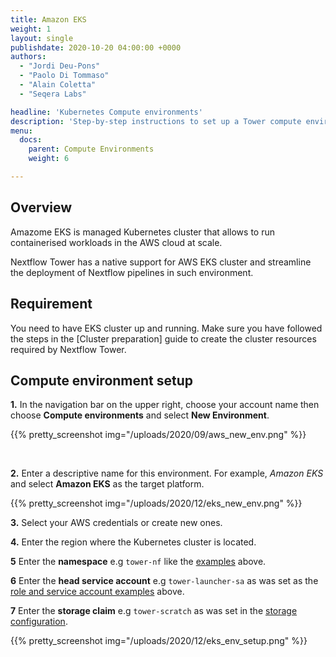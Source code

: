 ```yaml
---
title: Amazon EKS
weight: 1
layout: single
publishdate: 2020-10-20 04:00:00 +0000
authors:
  - "Jordi Deu-Pons"
  - "Paolo Di Tommaso"
  - "Alain Coletta"
  - "Seqera Labs"

headline: 'Kubernetes Compute environments'
description: 'Step-by-step instructions to set up a Tower compute environment for Amazon EKS cluster'
menu:
  docs:
    parent: Compute Environments
    weight: 6

---
```

## Overview

Amazome EKS is managed Kubernetes cluster that allows to run containerised workloads in the
AWS cloud at scale.

Nextflow Tower has a native support for AWS EKS cluster and streamline the deployment 
of Nextflow pipelines in such environment. 


## Requirement 

You need to have EKS cluster up and running. Make sure you have followed 
the steps in the [Cluster preparation] guide to create the cluster resources required 
by Nextflow Tower. 


## Compute environment setup  


**1.** In the navigation bar on the upper right, choose your account name then choose **Compute environments** and select **New Environment**.

{{% pretty_screenshot img="/uploads/2020/09/aws_new_env.png" %}}

</br>

**2.** Enter a descriptive name for this environment. For example, *Amazon EKS* and select **Amazon EKS** as the target platform.

{{% pretty_screenshot img="/uploads/2020/12/eks_new_env.png" %}}

**3.** Select your AWS credentials or create new ones.

**4.** Enter the region where the Kubernetes cluster is located.

**5** Enter the **namespace** e.g `tower-nf` like the [examples](#namespace-creation) above.

**6** Enter the **head service account** e.g `tower-launcher-sa` as was set as the [role and service account examples](#service-account-role-creation) above.

**7** Enter the **storage claim** e.g `tower-scratch` as was set in the [storage configuration](#storage-configuration).

{{% pretty_screenshot img="/uploads/2020/12/eks_env_setup.png" %}}

